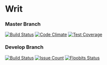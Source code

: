 # Writ

### Master Branch
[![Build Status](https://travis-ci.org/spaceribs/Writ.svg?branch=master)](https://travis-ci.org/spaceribs/Writ)
[![Code Climate](https://codeclimate.com/github/spaceribs/Writ/badges/gpa.svg)](https://codeclimate.com/github/spaceribs/Writ)
[![Test Coverage](https://codeclimate.com/github/spaceribs/Writ/badges/coverage.svg)](https://codeclimate.com/github/spaceribs/Writ/coverage)

### Develop Branch
[![Build Status](https://travis-ci.org/spaceribs/Writ.svg?branch=develop)](https://travis-ci.org/spaceribs/Writ)
[![Issue Count](https://codeclimate.com/github/spaceribs/Writ/badges/issue_count.svg)](https://codeclimate.com/github/spaceribs/Writ)
[![Floobits Status](https://floobits.com/spaceribs/writ_game.svg)](https://floobits.com/spaceribs/writ_game/redirect)
